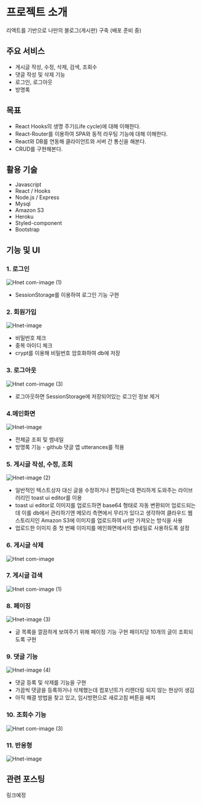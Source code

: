 # 프로젝트 소개
리액트를 기반으로 나만의 블로그(게시판) 구축
(배포 준비 중)

## 주요 서비스
* 게시글 작성, 수정, 삭제, 검색, 조회수
* 댓글 작성 및 삭제 기능
* 로그인, 로그아웃
* 방명록


## 목표
* React Hooks의 생명 주기(Life cycle)에 대해 이해한다.
* React-Router를 이용하여 SPA와 동적 라우팅 기능에 대해 이해한다. 
* React와 DB를 연동해 클라이언트와 서버 간 통신을 해본다.
* CRUD를 구현해본다.


## 활용 기술
* Javascript
* React / Hooks
* Node.js / Express
* Mysql
* Amazon S3
* Heroku
* Styled-component
* Bootstrap


## 기능 및 UI
### 1. 로그인 

![Hnet com-image (1)](https://user-images.githubusercontent.com/76215166/134780138-9fb1c129-116d-4fd4-91a5-94b294e9e313.gif)

* SessionStorage를 이용하여 로그인 기능 구현

### 2. 회원가입

![Hnet-image](https://user-images.githubusercontent.com/76215166/134780381-ee633cff-b08d-4ed3-9c48-20b5f30e53be.gif)

* 비밀번호 체크
* 중복 아이디 체크
* crypt를 이용해 비밀번호 암호화하여 db에 저장 

### 3. 로그아웃

![Hnet com-image (3)](https://user-images.githubusercontent.com/76215166/134780523-a348809c-748f-448e-9074-dd03391b77d4.gif)

* 로그아웃하면 SessionStorage에 저장되어있는 로그인 정보 제거



### 4.메인화면


![Hnet-image](https://user-images.githubusercontent.com/76215166/134780599-a32e0c9e-b1bc-4a3e-bb35-ac038eee337f.gif)

* 전체글 조회 및 썸네일
* 방명록 기능 - github 댓글 앱 utterances를 적용

### 5. 게시글 작성, 수정, 조회

![Hnet-image (2)](https://user-images.githubusercontent.com/76215166/134780990-d5e3da43-663a-436e-b8e4-29a29f9ba560.gif)

* 일반적인 텍스트상자 대신 글을 수정하거나 편집하는데 편리하게 도와주는 라이브러리인 toast ui editor를 이용
* toast ui editor로 이미지를 업로드하면 base64 형태로 자동 변환되어 업로드되는데 이를 db에서 관리하기엔 메모리 측면에서 무리가 있다고 생각하여 클라우드 웹 스토리지인 Amazon S3에 이미지를 업로드하여 url만 가져오는 방식을 사용 
* 업로드한 이미지 중 첫 번째 이미지를 메인화면에서의 썸네일로 사용하도록 설정

### 6. 게시글 삭제

![Hnet com-image](https://user-images.githubusercontent.com/76215166/134781127-276acece-d8fd-4ae3-849a-d764d6ad79c7.gif)

### 7. 게시글 검색

![Hnet com-image (1)](https://user-images.githubusercontent.com/76215166/134781197-85423890-19dd-4bf7-9030-65321171f62e.gif)

### 8. 페이징

![Hnet-image (3)](https://user-images.githubusercontent.com/76215166/134781352-7dfd189c-aecc-46f1-94b2-8b3bd385a31b.gif)

* 글 목록을 깔끔하게 보여주기 위해 페이징 기능 구현 페이지당 10개의 글이 조회되도록 구현

### 9. 댓글 기능


![Hnet-image (4)](https://user-images.githubusercontent.com/76215166/134781555-e90b7de9-5de7-46cc-ba83-2d587d2c808a.gif)

* 댓글 등록 및 삭제를 기능을 구현
* 가끔씩 댓글을 등록하거나 삭제했는데 컴포넌트가 리렌더링 되지 않는 현상이 생김
* 아직 해결 방법을 찾고 있고, 임시방편으로 새로고침 버튼을 배치

### 10. 조회수 기능

![Hnet com-image (3)](https://user-images.githubusercontent.com/76215166/134781639-c5574668-270f-4b77-8ca0-20561f2e56fb.gif)


### 11. 반응형 

![Hnet-image](https://user-images.githubusercontent.com/76215166/134816302-a0ca3c1e-df44-4fc2-8798-c9858bac0ba8.gif)


## 관련 포스팅

링크예정

